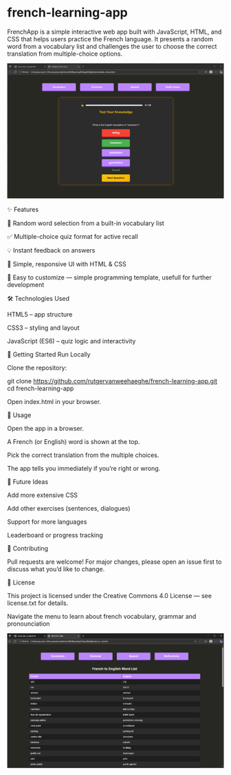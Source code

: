 # french-learning-app

FrenchApp is a simple interactive web app built with JavaScript, HTML, and CSS that helps users practice the French language. It presents a random word from a vocabulary list and challenges the user to choose the correct translation from multiple-choice options.

![App Screenshot failed to load](https://github.com/rutgervanweehaeghe/french-learning-app/blob/main/frenchapp_multichoice.png)

✨ Features

🎲 Random word selection from a built-in vocabulary list

✅ Multiple-choice quiz format for active recall

💡 Instant feedback on answers

🎨 Simple, responsive UI with HTML & CSS

📂 Easy to customize — simple programming template, usefull for further development

🛠️ Technologies Used

HTML5 – app structure

CSS3 – styling and layout

JavaScript (ES6) – quiz logic and interactivity

🚀 Getting Started
Run Locally

Clone the repository:

git clone https://github.com/rutgervanweehaeghe/french-learning-app.git
cd french-learning-app


Open index.html in your browser.

🎯 Usage

Open the app in a browser.

A French (or English) word is shown at the top.

Pick the correct translation from the multiple choices.

The app tells you immediately if you’re right or wrong.


🌟 Future Ideas

Add more extensive CSS 

Add other exercises (sentences, dialogues)

Support for more languages

Leaderboard or progress tracking

🤝 Contributing

Pull requests are welcome! For major changes, please open an issue first to discuss what you’d like to change.

📜 License

This project is licensed under the Creative Commons 4.0 License — see license.txt
for details.


Navigate the menu to learn about french vocabulary, grammar and pronounciation

![App Screenshot failed to load](https://github.com/rutgervanweehaeghe/french-learning-app/blob/main/frenchapp_voc.png)
